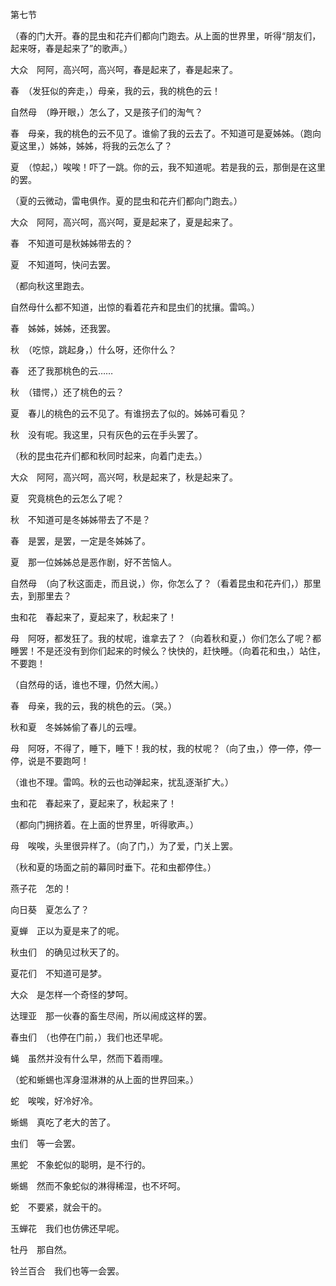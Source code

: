 第七节

  

（春的门大开。春的昆虫和花卉们都向门跑去。从上面的世界里，听得“朋友们，起来呀，春是起来了”的歌声。）

大众　阿阿，高兴呵，高兴呵，春是起来了，春是起来了。

春　（发狂似的奔走，）母亲，我的云，我的桃色的云！

自然母　（睁开眼，）怎么了，又是孩子们的淘气？

春　母亲，我的桃色的云不见了。谁偷了我的云去了。不知道可是夏姊姊。（跑向夏这里，）姊姊，姊姊，将我的云怎么了？

夏　（惊起，）唉唉！吓了一跳。你的云，我不知道呢。若是我的云，那倒是在这里的罢。

（夏的云微动，雷电俱作。夏的昆虫和花卉们都向门跑去。）

大众　阿阿，高兴呵，高兴呵，夏是起来了，夏是起来了。

春　不知道可是秋姊姊带去的？

夏　不知道呵，快问去罢。

（都向秋这里跑去。

自然母什么都不知道，出惊的看着花卉和昆虫们的扰攘。雷鸣。）

春　姊姊，姊姊，还我罢。

秋　（吃惊，跳起身，）什么呀，还你什么？

春　还了我那桃色的云……

秋　（错愕，）还了桃色的云？

夏　春儿的桃色的云不见了。有谁拐去了似的。姊姊可看见？

秋　没有呢。我这里，只有灰色的云在手头罢了。

（秋的昆虫花卉们都和秋同时起来，向着门走去。）

大众　阿阿，高兴呵，高兴呵，秋是起来了，秋是起来了。

夏　究竟桃色的云怎么了呢？

秋　不知道可是冬姊姊带去了不是？

春　是罢，是罢，一定是冬姊姊了。

夏　那一位姊姊总是恶作剧，好不苦恼人。

自然母　（向了秋这面走，而且说，）你，你怎么了？（看着昆虫和花卉们，）那里去，到那里去？

虫和花　春起来了，夏起来了，秋起来了！

母　阿呀，都发狂了。我的杖呢，谁拿去了？（向着秋和夏，）你们怎么了呢？都睡罢！不是还没有到你们起来的时候么？快快的，赶快睡。（向着花和虫，）站住，不要跑！

（自然母的话，谁也不理，仍然大闹。）

春　母亲，我的云，我的桃色的云。（哭。）

秋和夏　冬姊姊偷了春儿的云哩。

母　阿呀，不得了，睡下，睡下！我的杖，我的杖呢？（向了虫，）停一停，停一停，说是不要跑呵！

（谁也不理。雷鸣。秋的云也动弹起来，扰乱逐渐扩大。）

虫和花　春起来了，夏起来了，秋起来了！

（都向门拥挤着。在上面的世界里，听得歌声。）

母　唉唉，头里很异样了。（向了门，）为了爱，门关上罢。

（秋和夏的场面之前的幕同时垂下。花和虫都停住。）

燕子花　怎的！

向日葵　夏怎么了？

夏蝉　正以为夏是来了的呢。

秋虫们　的确见过秋天了的。

夏花们　不知道可是梦。

大众　是怎样一个奇怪的梦呵。

达理亚　那一伙春的畜生尽闹，所以闹成这样的罢。

春虫们　（也停在门前，）我们也还早呢。

蝇　虽然并没有什么早，然而下着雨哩。

（蛇和蜥蜴也浑身湿淋淋的从上面的世界回来。）

蛇　唉唉，好冷好冷。

蜥蜴　真吃了老大的苦了。

虫们　等一会罢。

黑蛇　不象蛇似的聪明，是不行的。

蜥蜴　然而不象蛇似的淋得稀湿，也不坏呵。

蛇　不要紧，就会干的。

玉蝉花　我们也仿佛还早呢。

牡丹　那自然。

铃兰百合　我们也等一会罢。